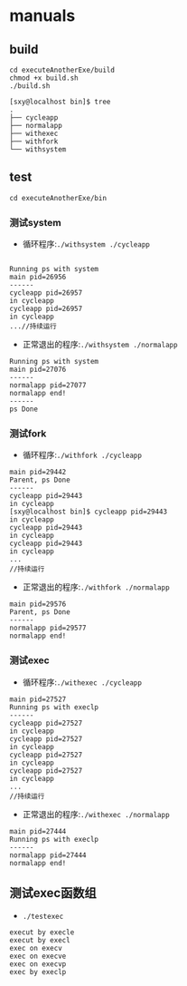 # manuals

## build

```
cd executeAnotherExe/build
chmod +x build.sh
./build.sh

[sxy@localhost bin]$ tree
.
├── cycleapp
├── normalapp
├── withexec
├── withfork
└── withsystem

```
## test

```
cd executeAnotherExe/bin
```
###  测试system
- 循环程序:`./withsystem ./cycleapp`

```

Running ps with system
main pid=26956
------
cycleapp pid=26957
in cycleapp
cycleapp pid=26957
in cycleapp
...//持续运行

```
- 正常退出的程序:`./withsystem ./normalapp `

```
Running ps with system
main pid=27076
------
normalapp pid=27077
normalapp end!
------
ps Done

```


###  测试fork
- 循环程序:`./withfork ./cycleapp`

```
main pid=29442
Parent, ps Done
------
cycleapp pid=29443
in cycleapp
[sxy@localhost bin]$ cycleapp pid=29443
in cycleapp
cycleapp pid=29443
in cycleapp
cycleapp pid=29443
in cycleapp
...
//持续运行

```

- 正常退出的程序:`./withfork ./normalapp `

```
main pid=29576
Parent, ps Done
------
normalapp pid=29577
normalapp end!
```

###  测试exec
- 循环程序:` ./withexec ./cycleapp `

```
main pid=27527
Running ps with execlp
------
cycleapp pid=27527
in cycleapp
cycleapp pid=27527
in cycleapp
cycleapp pid=27527
in cycleapp
cycleapp pid=27527
in cycleapp
...
//持续运行

```

- 正常退出的程序:`./withexec ./normalapp `

```
main pid=27444
Running ps with execlp
------
normalapp pid=27444
normalapp end!

```
##  测试exec函数组
- `./testexec`
```
execut by execle
execut by execl
exec on execv
exec on execve
exec on execvp
exec by execlp

```
